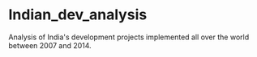 # Indian_dev_analysis
Analysis of India's development projects implemented all over the world between 2007 and 2014. 
